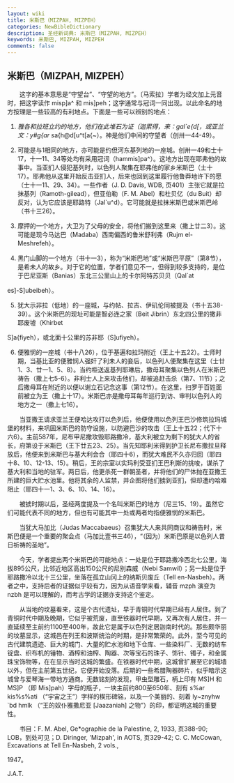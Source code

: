 ```yaml
---
layout: wiki
title: 米斯巴（MIZPAH, MIZPEH）
categories: NewBibleDictionary
description: 圣经新词典: 米斯巴（MIZPAH, MIZPEH）
keywords: 米斯巴, MIZPAH, MIZPEH
comments: false
---
```


## 米斯巴（MIZPAH, MIZPEH）

　　这字的基本意思是“守望台”、“守望的地方”。〔马索拉〕学者为经文加上元音时，把这字读作 misp]a^ 和 mis]peh；这字通常与冠词一同出现。以此命名的地方按理是一些较高的有利地点。下面是一些可以辨别的地点：

1. *雅各和拉班立约的地方，他们在此堆石为证（迦累得，来：gal`e{d[，或亚兰文：y#g{ar s*a{h@d[u^t[a{~）。神是他们中间的守望者（创卅一44-49）。

2. 可能是与1相同的地方，亦可能是约但河东基列地的一座城。创卅一49和士十17，十一11、34等处均有采用冠词（hammis]pa^）。这地方出现在耶弗他的故事中。当亚扪人侵犯基列时，以色列人聚集在耶弗他的家乡米斯巴（士十17）。耶弗他从这里开始反击亚扪人，后来也回到这里履行他鲁莽地许下的愿（士十一11、29、34）。一些作者（J. D. Davis, WDB, 页401）主张它就是拉抹基列（Ramoth-gilead），但亚伯勒（F. M. Abel）和杜贝亿（du Buit）却反对，认为它应该是耶路特（Jal`u^d）。它可能就是拉抹米斯巴或米斯巴岭（书十三26）。

3. 摩押的一个地方，大卫为了父母的安全，将他们搬到这里来（撒上廿二3）。这可能是现今马达巴（Madaba）西南偏西的鲁米舒利弗（Rujm el-Meshrefeh）。

4. 黑门山脚的一个地方（书十一3），称为“米斯巴地”或“米斯巴平原”（第8节），是希未人的故乡。对于它的位置，学者们意见不一，但得到较多支持的，是位于巴尼亚斯（Banias）东北三公里山上的卡尔阿特苏贝贝（Qal`at

es]-S]ubeibeh）。

5. 犹大示非拉（低地）的一座城，与约帖、拉吉、伊矶伦同被提及（书十五38-39）。这个米斯巴的现址可能是智必连之家（Beit Jibrin）东北四公里的撒非耶废墟（Khirbet

S]a{fiyeh），或北面十公里的苏非耶（S]ufiyeh）。

6. 便雅悯的一座城（书十八26），位于基遍和拉玛附近（王上十五22）。士师时期，当基比亚的便雅悯人强奸了利未人的妾后，以色列人便聚集在这里（士廿1、3、廿一1、5、8）。当约柜送返基列耶琳后，撒母耳聚集以色列人在米斯巴祷告（撒上七5-6）。非利士人上来攻击他们，却被追赶击杀（第7、11节）；之后撒母耳在附近的以便以谢立石记念这事（第12节）。在这里，扫罗于百姓面前被立为王（撒上十17）。米斯巴亦是撒母耳每年巡行到访、审判以色列人的地方之一（撒上七16）。

　　当亚撒王请求亚兰王便哈达攻打以色列后，他便使用以色列王巴沙修筑拉玛城堡的材料，来巩固米斯巴的防守设施，以防避巴沙的攻击（王上十五22；代下十六6）。主前587年，尼布甲尼撒攻毁耶路撒冷，基大利被立为剩下的犹大人的省长，府第设于米斯巴（王下廿五23、25）。当先知耶利米得到护卫长尼布撒拉旦释放后，他便来到米斯巴与基大利会合（耶四十6），而犹大难民不久亦归回（耶四十8、10、12-13、15）。稍后，王的宗室以实玛利受亚扪王巴利斯的挑唆，谋杀了基大利和当地的驻军。两日后，他更杀死一群朝圣者，并将他们的尸体抛在亚撒王所建的巨大贮水池里。他将其余的人监禁，并企图将他们掳到亚扪，但却遭约哈难阻止（耶四十一1、3、6、10、14、16）。

　　被掳时期以后，圣经两度提及一个名叫米斯巴的地方（尼三15、19）。虽然它们可能代表不同的地方，但也有可能其中一处或两者均指便雅悯的米斯巴。

　　当犹大马加比（Judas Maccabaeus）召集犹大人来共同商议和祷告时，米斯巴便是一个重要的聚会点（马加比壹书三46），“（因为）米斯巴原是以色列人昔日祈祷的圣地”。

　　今天，学者提出两个米斯巴的可能地点：一处是位于耶路撒冷西北七公里，海拔895公尺，比邻近地区高出150公尺的尼别森威（Nebi Samwil）；另一处是位于耶路撒冷以北十三公里，坐落在孤立山冈上的纳斯贝废丘（Tell en-Nasbeh）。两者之中，支持后者的证据似乎较有力，因为从语音学来看，辅音 mzph 演变为 nzbh 是可以理解的，而考古学的证据亦支持这个鉴定。

　　从当地的坟墓看来，这是个古代遗址，早于青铜时代早期已经有人居住。到了青铜时代中期及晚期，它似乎被荒废，直至铁器时代早期，又再次有人居住，并一直延续至主前约1100至400年，故此它是属于以色列定居迦南时代的。那些颇华丽的坟墓显示，这城邑在列王和波斯统治的时期，是非常繁荣的。此外，至今可见的古代建筑遗迹、巨大的城门、大量的贮水池和地下仓库、一些染料厂、无数的纺车锭盘、织布机的锤物、酒榨和油榨、陶器、次等宝石的珠子、饰针、镯子，和金属珠宝饰物等，在在显示当时这城的繁盛。在铁器时代中期，这城曾扩展至它的城墙以外，但在主前第五世纪，它便开始没落。后期的一些希腊陶器碎片，似乎暗示这城曾与爱琴海一带地方通商。无数铭刻的发现，甲虫型雕石，柄上印有 MS]H 和 MS]P （即 Mis]pah）字母的瓶子，一块主前约800至650年、刻有 s%ar kis%s%ati （“宇宙之王”）字样的楔形碑铭，以及一个美丽的、刻着 ly~znyhw `bd hmlk （“王的奴仆雅撒尼亚 [Jaazaniah] 之物”）的印，都证明这城的重要性。

　　书目：F. M. Abel, Ge*ographie de la Palestine, 2, 1933, 页388-90; LOB，到处可见；D. Diringer, 'Mizpah', in AOTS, 页329-42; C. C. McCowan, Excavations at Tell En-Nasbeh, 2 vols.,

1947。

J.A.T.








